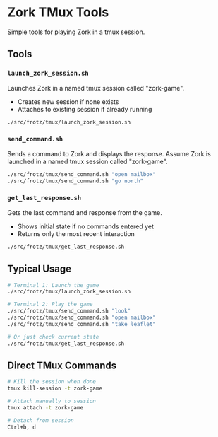 # Zork TMux Tools

Simple tools for playing Zork in a tmux session.

## Tools

### `launch_zork_session.sh`

Launches Zork in a named tmux session called "zork-game".

- Creates new session if none exists
- Attaches to existing session if already running

```bash
./src/frotz/tmux/launch_zork_session.sh
```

### `send_command.sh`

Sends a command to Zork and displays the response.
Assume Zork is launched in a named tmux session called "zork-game".

```bash
./src/frotz/tmux/send_command.sh "open mailbox"
./src/frotz/tmux/send_command.sh "go north"
```

### `get_last_response.sh`

Gets the last command and response from the game.

- Shows initial state if no commands entered yet
- Returns only the most recent interaction

```bash
./src/frotz/tmux/get_last_response.sh
```

## Typical Usage

```bash
# Terminal 1: Launch the game
./src/frotz/tmux/launch_zork_session.sh

# Terminal 2: Play the game
./src/frotz/tmux/send_command.sh "look"
./src/frotz/tmux/send_command.sh "open mailbox"
./src/frotz/tmux/send_command.sh "take leaflet"

# Or just check current state
./src/frotz/tmux/get_last_response.sh
```

## Direct TMux Commands

```bash
# Kill the session when done
tmux kill-session -t zork-game

# Attach manually to session
tmux attach -t zork-game

# Detach from session
Ctrl+b, d
```

